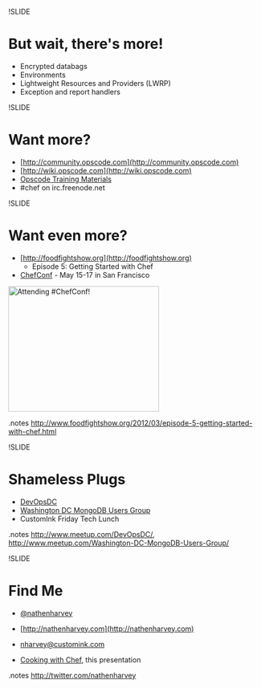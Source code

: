 !SLIDE
# But wait, there's more!

* Encrypted databags
* Environments
* Lightweight Resources and Providers (LWRP)
* Exception and report handlers

!SLIDE
# Want more?

* [http://community.opscode.com](http://community.opscode.com)
* [http://wiki.opscode.com](http://wiki.opscode.com)
* [Opscode Training Materials](https://github.com/opscode/chef-fundamentals)
* \#chef on irc.freenode.net

!SLIDE
# Want even more?

* [http://foodfightshow.org](http://foodfightshow.org)
  * Episode 5: Getting Started with Chef
* [ChefConf](http://chefconf.opscode.com/) - May 15-17 in San Francisco

<a href="http://chefconf.opscode.com/"><img title="Attending #ChefConf!" src="http://chefconf.opscode.com/wp-content/uploads/ChefConf-Attending-Banner-1.png" alt="Attending #ChefConf!" width="300" height="250" /></a>


.notes http://www.foodfightshow.org/2012/03/episode-5-getting-started-with-chef.html

!SLIDE
# Shameless Plugs

* [DevOpsDC](http://www.meetup.com/DevOpsDC/)
* [Washington DC MongoDB Users Group](http://www.meetup.com/Washington-DC-MongoDB-Users-Group/)
* CustomInk Friday Tech Lunch

.notes http://www.meetup.com/DevOpsDC/,  http://www.meetup.com/Washington-DC-MongoDB-Users-Group/

!SLIDE
# Find Me

* [@nathenharvey](http://twitter.com/nathenharvey)
* [http://nathenharvey.com](http://nathenharvey.com)
* [nharvey@customink.com](mailto:nharvey@customink.com)

* [Cooking with Chef](https://github.com/nathenharvey/cooking-with-chef), this presentation

.notes http://twitter.com/nathenharvey
